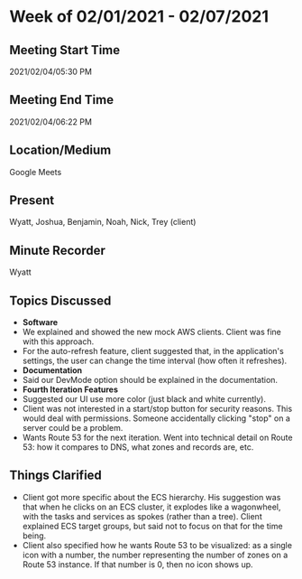 # Week of 02/01/2021 - 02/07/2021

## Meeting Start Time

2021/02/04/05:30 PM

## Meeting End Time

2021/02/04/06:22 PM

## Location/Medium

Google Meets

## Present

Wyatt, Joshua, Benjamin, Noah, Nick, Trey (client)

## Minute Recorder

Wyatt

## Topics Discussed
- <b>Software</b>
- We explained and showed the new mock AWS clients. Client was fine with this approach.
- For the auto-refresh feature, client suggested that, in the application's settings, the user can change the time interval (how often it refreshes).
- <b>Documentation</b>
- Said our DevMode option should be explained in the documentation.
- <b>Fourth Iteration Features</b>
- Suggested our UI use more color (just black and white currently).
- Client was not interested in a start/stop button for security reasons. This would deal with permissions. Someone accidentally clicking "stop" on a server could be a problem.
- Wants Route 53 for the next iteration. Went into technical detail on Route 53: how it compares to DNS, what zones and records are, etc.

## Things Clarified
- Client got more specific about the ECS hierarchy. His suggestion was that when he clicks on an ECS cluster, it explodes like a wagonwheel, with the tasks and services as spokes (rather than a tree). Client explained ECS target groups, but said not to focus on that for the time being.
- Client also specified how he wants Route 53 to be visualized: as a single icon with a number, the number representing the number of zones on a Route 53 instance. If that number is 0, then no icon shows up.
